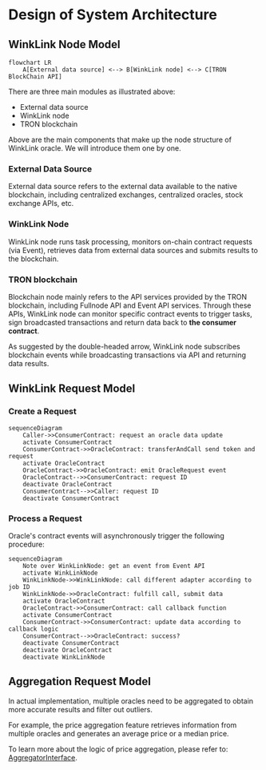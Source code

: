 # Design of System Architecture
<!-- Architecture Overview -->

## WinkLink Node Model

```mermaid
flowchart LR
    A[External data source] <--> B[WinkLink node] <--> C[TRON BlockChain API]
```

There are three main modules as illustrated above:

- External data source
- WinkLink node
- TRON blockchain

Above are the main components that make up the node structure of WinkLink oracle. We will introduce them one by one.

### External Data Source

External data source refers to the external data available to the native blockchain, including centralized exchanges, centralized oracles, stock exchange APIs, etc.

### WinkLink Node

WinkLink node runs task processing, monitors on-chain contract requests (via Event), retrieves data from external data sources and submits results to the blockchain.

### TRON blockchain

Blockchain node mainly refers to the API services provided by the TRON blockchain, including Fullnode API and Event API services. Through these APIs, WinkLink node can monitor specific contract events to trigger tasks, sign broadcasted transactions and return data back to **the consumer contract**.

As suggested by the double-headed arrow, WinkLink node subscribes blockchain events while broadcasting transactions via API and returning data results.

## WinkLink Request Model

### Create a Request

```mermaid
sequenceDiagram
    Caller->>ConsumerContract: request an oracle data update
    activate ConsumerContract
    ConsumerContract->>OracleContract: transferAndCall send token and request
    activate OracleContract
    OracleContract->>OracleContract: emit OracleRequest event
    OracleContract-->>ConsumerContract: request ID
    deactivate OracleContract
    ConsumerContract-->>Caller: request ID
    deactivate ConsumerContract
```

### Process a Request

Oracle's contract events will asynchronously trigger the following procedure:

```mermaid
sequenceDiagram
    Note over WinkLinkNode: get an event from Event API
    activate WinkLinkNode
    WinkLinkNode->>WinkLinkNode: call different adapter according to job ID
    WinkLinkNode->>OracleContract: fulfill call, submit data
    activate OracleContract
    OracleContract->>ConsumerContract: call callback function
    activate ConsumerContract
    ConsumerContract->>ConsumerContract: update data according to callback logic
    ConsumerContract-->>OracleContract: success?
    deactivate ConsumerContract
    deactivate OracleContract
    deactivate WinkLinkNode
```

## Aggregation Request Model

In actual implementation, multiple oracles need to be aggregated to obtain more accurate results and filter out outliers.

For example, the price aggregation feature retrieves information from multiple oracles and generates an average price or a median price.

To learn more about the logic of price aggregation, please refer to: [AggregatorInterface](https://github.com/wink-link/winklink/blob/master/tvm-contracts/v1.0/TronUser.sol).
